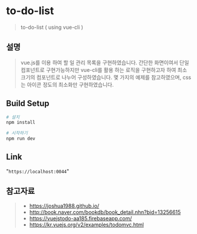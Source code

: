 # to-do-list

> to-do-list ( using vue-cli )

## 설명

> vue.js를 이용 하여 할 일 관리 목록을 구현하였습니다. 간단한 화면이여서 단일컴포넌트로 구현가능하지만 vue-cli를 활용 하는 로직을 구현하고자 하여 최소 크기의 컴포넌트로 나누어 구성하였습니다. 몇 가지의 예제를 참고하였으며, css는 아이콘 정도의 최소화만 구현하였습니다.

## Build Setup

``` bash
# 설치
npm install

# 시작하기
npm run dev
```
## Link

"`
https://localhost:0044
`"

## 참고자료
>- https://joshua1988.github.io/
>- http://book.naver.com/bookdb/book_detail.nhn?bid=13256615
>- https://vuejstodo-aa185.firebaseapp.com/
>- https://kr.vuejs.org/v2/examples/todomvc.html
